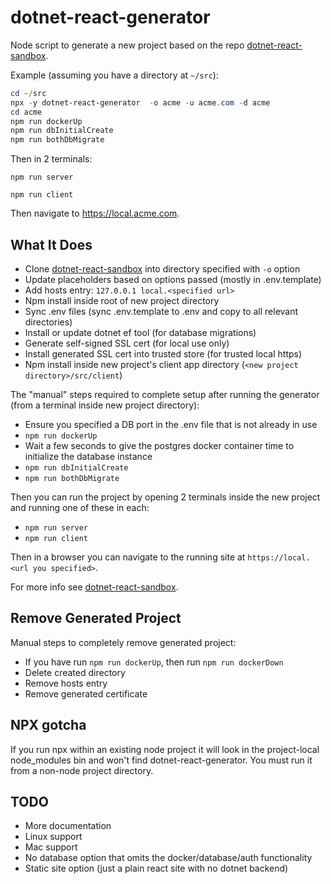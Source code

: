 # dotnet-react-generator

Node script to generate a new project based on the repo [dotnet-react-sandbox](https://github.com/mikey-t/dotnet-react-sandbox).

Example (assuming you have a directory at `~/src`):

```Powershell
cd ~/src
npx -y dotnet-react-generator  -o acme -u acme.com -d acme
cd acme
npm run dockerUp
npm run dbInitialCreate
npm run bothDbMigrate
```

Then in 2 terminals:

`npm run server`

`npm run client`

Then navigate to https://local.acme.com.

## What It Does

- Clone [dotnet-react-sandbox](https://github.com/mikey-t/dotnet-react-sandbox) into directory specified with `-o` option
- Update placeholders based on options passed (mostly in .env.template)
- Add hosts entry: `127.0.0.1 local.<specified url>`
- Npm install inside root of new project directory
- Sync .env files (sync .env.template to .env and copy to all relevant directories)
- Install or update dotnet ef tool (for database migrations)
- Generate self-signed SSL cert (for local use only)
- Install generated SSL cert into trusted store (for trusted local https)
- Npm install inside new project's client app directory (`<new project directory>/src/client`)

The "manual" steps required to complete setup after running the generator (from a terminal inside new project directory):

- Ensure you specified a DB port in the .env file that is not already in use
- `npm run dockerUp`
- Wait a few seconds to give the postgres docker container time to initialize the database instance
- `npm run dbInitialCreate`
- `npm run bothDbMigrate`

Then you can run the project by opening 2 terminals inside the new project and running one of these in each:

- `npm run server`
- `npm run client`

Then in a browser you can navigate to the running site at `https://local.<url you specified>`.

For more info see [dotnet-react-sandbox](https://github.com/mikey-t/dotnet-react-generator).

## Remove Generated Project

Manual steps to completely remove generated project:

- If you have run `npm run dockerUp`, then run `npm run dockerDown`
- Delete created directory
- Remove hosts entry
- Remove generated certificate

## NPX gotcha

If you run npx within an existing node project it will look in the project-local node_modules bin and won't find dotnet-react-generator. You must run it from a non-node project directory.

## TODO

- More documentation
- Linux support
- Mac support
- No database option that omits the docker/database/auth functionality
- Static site option (just a plain react site with no dotnet backend)
